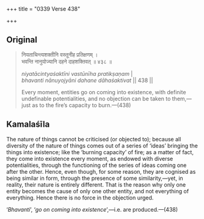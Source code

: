 +++
title = "0339 Verse 438"

+++
## Original 
>
> नियताचिन्त्यशक्तीनि वस्तूनीह प्रतिक्षणम् ।  
> भवन्ति नानुयोज्यानि दहने दाहशक्तिवत् ॥ ४३८ ॥ 
>
> *niyatācintyaśaktīni vastūnīha pratikṣaṇam* \|  
> *bhavanti nānuyojyāni dahane dāhaśaktivat* \|\| 438 \|\| 
>
> Every moment, entities go on coming into existence, with definite undefinable potentialities, and no objection can be taken to them,—just as to the fire’s capacity to burn.—(438)



## Kamalaśīla

The nature of things cannot be criticised (or objected to); because all diversity of the nature of things comes out of a series of ‘ideas’ bringing the things into existence; like the ‘burning capacity’ of fire; as a matter of fact, they come into existence every moment, as endowed with diverse potentialities, through the functioning of the series of ideas coming one after the other. Hence, even though, for some reason, they are cognised as being similar in form, through the presence of some similarity,—yet, in reality, their nature is entirely different. That is the reason why only one entity becomes the cause of only one other entity, and not everything of everything. Hence there is no force in the objection urged.

‘*Bhavanti*’, ‘*go on coming into existence*’,—i.e. are produced.—(438)


